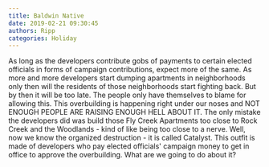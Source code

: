 ```yaml
---
title: Baldwin Native
date: 2019-02-21 09:30:45
authors: Ripp
categories: Holiday
---
```


 As long as the developers contribute gobs of payments to certain elected officials in forms of campaign contributions, expect more of the same.
As more and more developers start dumping apartments in neighborhoods only then will the residents of those neighborhoods start fighting back.  But by then it will be too late.  The people only have themselves to blame for allowing this.  This overbuilding is happening right under our noses and NOT ENOUGH PEOPLE ARE RAISING ENOUGH HELL ABOUT IT.
The only mistake the developers did was build those Fly Creek Apartments too close to Rock Creek and the Woodlands - kind of like being too close to a nerve.
Well, now we know the organized destruction - it is called Catalyst.  This outfit is made of developers who pay elected officials' campaign money to get in office to approve the overbuilding.  What are we going to do about it?